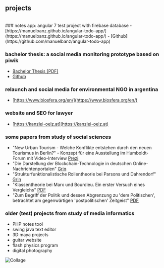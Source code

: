 
## projects
<br/>
### notes app: angular 7 test project with firebase database
- [https://manuelbanz.github.io/angular-todo-app/](https://manuelbanz.github.io/angular-todo-app/)
- [Github](https://github.com/manuelbanz/angular-todo-app)

### bachelor thesis: a social media monitoring prototype based on piwik
- [Bachelor Thesis [PDF]](https://www.dropbox.com/s/9gi2v88z3fwjryh/Bachelorarbeit_Manuel_Banz.pdf?dl=0)
- [Github](https://github.com/manuelbanz/social-monitoring-prototype)

### relaunch and social media for environmental NGO in argentina 
- [https://www.biosfera.org/en/](https://www.biosfera.org/en/)

### website and SEO for lawyer
- [https://kanzlei-oelz.at](https://kanzlei-oelz.at)

### some papers from study of social sciences
- "New Urban Tourism - Welche Konflikte entstehen durch den neuen Tourismus in Berlin?" - Konzept für eine Ausstellung im Humboldt-Forum mit Video-Interview [Prezi](https://prezi.com/view/9UCwWDW4HXJL546Us6pS/)
- "Die Darstellung der Blockchain-Technologie in deutschen Online-Nachrichtenportalen" [Grin](https://www.grin.com/document/426748)
- "Strukturfunktionalistische Rollentheorie bei Parsons und Dahrendorf" [Grin](https://www.grin.com/document/426752)
- "Klassentheorie bei Marx und Bourdieu. Ein erster Versuch eines Vergleichs" [PDF](https://www.dropbox.com/s/u3be5ih1ey0qkpr/Hausarbeit%20Sozialstruktur%20-%20Manuel%20Banz.pdf?dl=0)
- "Zum Begriff der Politik und dessen Abgrenzung zu 'dem Politischen', betrachtet am gegenwärtigen 'postpolitischen' Zeitgeist" [PDF](https://www.dropbox.com/s/8pp7t0opn3937b1/essay_manuel_banz.pdf?dl=0)

### older (test) projects from study of media informatics
- PHP notes tool
- swing java text editor
- 3D maya projects
- guitar website
- flash physics program
- digital photography

![Collage](https://firebasestorage.googleapis.com/v0/b/angular-todo-app-manuel.appspot.com/o/collage.jpg?alt=media&token=6446e160-c150-436a-84d8-34e87eaabe72)
